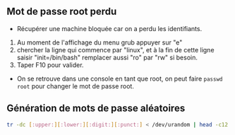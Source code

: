 ## Mot de passe root perdu
* Récupérer une machine bloquée car on a perdu les identifiants.
1. Au moment de l'affichage du menu grub
appuyer sur "e"
2. chercher la ligne qui commence par "linux", et à la fin de cette ligne saisir "init=/bin/bash" remplacer aussi "ro" par "rw" si besoin.
3. Taper F10 pour valider.
* On se retrouve dans une console en tant que root, on peut faire `passwd root` pour changer le mot de passe root.

## Génération de mots de passe aléatoires
```bash
tr -dc [:upper:][:lower:][:digit:][:punct:] < /dev/urandom | head -c12 && echo
```
